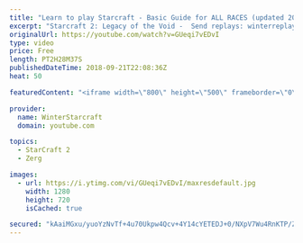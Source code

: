 ```yaml
---
title: "Learn to play Starcraft - Basic Guide for ALL RACES (updated 2017) #2"
excerpt: "Starcraft 2: Legacy of the Void -  Send replays: winterreplays@gmail.com ( -- Watch live at https://www.twitch.tv/wintergaming"
originalUrl: https://youtube.com/watch?v=GUeqi7vEDvI
type: video
price: Free
length: PT2H28M37S
publishedDateTime: 2018-09-21T22:08:36Z
heat: 50

featuredContent: "<iframe width=\"800\" height=\"500\" frameborder=\"0\" src=\"https://www.youtube.com/embed/GUeqi7vEDvI\" allow=\"accelerometer; autoplay; encrypted-media; gyroscope; picture-in-picture\" allowfullscreen></iframe>"

provider:
  name: WinterStarcraft
  domain: youtube.com

topics:
  - StarCraft 2
  - Zerg

images:
  - url: https://i.ytimg.com/vi/GUeqi7vEDvI/maxresdefault.jpg
    width: 1280
    height: 720
    isCached: true

secured: "kAaiMGxu/yuoYzNvTf+4u70Ukpw4Qcv+4Y14cYETEDJ+0/NXpV7Wu4RnKTP/Z0REK3hYVglKKrwdIjxqbqzMlwiL5RQwhaMn+Vh+D3lUA8DqrDz6kUgw4KSNTAv/UYVT2WLgNr+5n5WaWToTLGRJmx65lwTsGs5Gejee7h1OPOqkuBguVPFTa5fmmEYGUYiqxUiFfjqrcuwwOjAjoDSLVnOq5Pl9kPVez4pyDyZAqTN9nUtdlPEc0xxxkxssvyGtl6wO3VfAAWSowjdfRACMguU+Xl75LtaPK1OB6STAfGp5s4cdihvCKWNFBHLFkQMV/ZsuzWxKpCZMnPg6aeePS57z3Ph3WtGVqoR0zbWD2+vBgZ+O/4A8CbBgngZiTy8I+M39X7Pj4ftoi5aiQr8hlZpjeoZJULw8SDzOQD5uTrA=;vSgxsbd9fVL5p/EEmLMfnw=="
---
```


